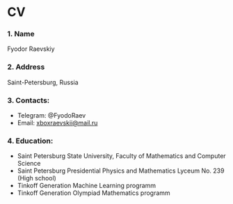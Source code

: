 # CV

### 1. Name
   Fyodor Raevskiy
### 2. Address
   Saint-Petersburg, Russia
### 3. Contacts:
   - Telegram: @FyodoRaev
   - Email:  xboxraevskii@mail.ru    
### 4. Education:
   - Saint Petersburg State University, Faculty of Mathematics and Computer Science
   - Saint Petersburg Presidential Physics and Mathematics Lyceum No. 239 (High school)
   - Tinkoff Generation Machine Learning programm 
   - Tinkoff Generation Olympiad Mathematics programm

